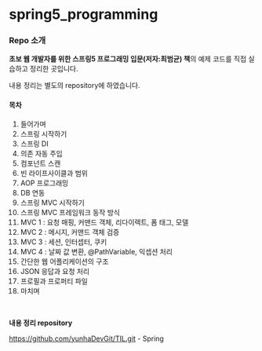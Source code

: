 # spring5_programming

### Repo 소개

**초보 웹 개발자를 위한 스프링5 프로그래밍 입문(저자:최범균) 책**의 예제 코드를 직접 실습하고 정리한 곳입니다.

내용 정리는 별도의 repository에 하였습니다.
<br/>


#### 목차

1. 들어가며
2. 스프링 시작하기
3. 스프링 DI
4. 의존 자동 주입
5. 컴포넌트 스캔
6. 빈 라이프사이클과 범위
7. AOP 프로그래밍
8. DB 연동
9. 스프링 MVC 시작하기
10. 스프링 MVC 프레임워크 동작 방식
11. MVC 1 : 요청 매핑, 커맨드 객체, 리다이렉트, 폼 태그, 모델
12. MVC 2 : 메시지, 커맨드 객체 검증
13. MVC 3 : 세션, 인터셉터, 쿠키
14. MVC 4 : 날짜 값 변환, @PathVariable, 익셉션 처리
15. 간단한 웹 어플리케이션의 구조
16. JSON 응답과 요청 처리
17. 프로필과 프로퍼티 파일
18. 마치며

<br/>

**내용 정리 repository**

https://github.com/yunhaDevGit/TIL.git - Spring
